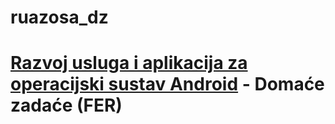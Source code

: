 # ruazosa_dz
# [Razvoj usluga i aplikacija za operacijski sustav Android](https://www.fer.unizg.hr/predmet/ruazosa) - Domaće zadaće (FER)
